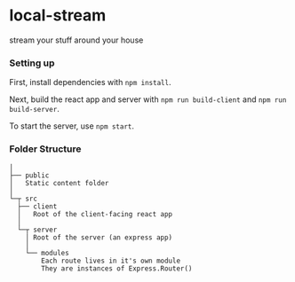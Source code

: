 # local-stream
stream your stuff around your house

### Setting up
First, install dependencies with `npm install`.

Next, build the react app and server with `npm run build-client` and `npm run build-server`.

To start the server, use `npm start`.

### Folder Structure
```
│
├── public
│   Static content folder
│
└─┬ src
  ├── client
  │   Root of the client-facing react app
  │   
  └─┬ server
    │ Root of the server (an express app)
    │
    └── modules
        Each route lives in it's own module
        They are instances of Express.Router()
```
